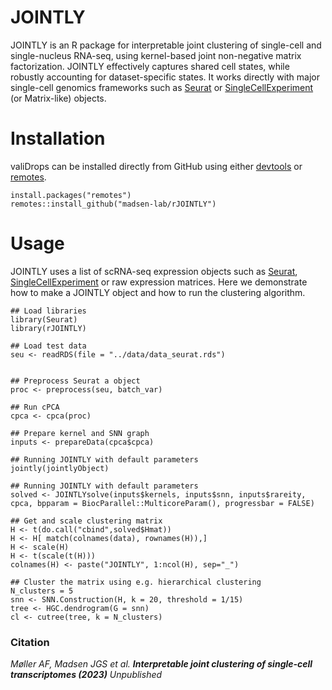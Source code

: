 # JOINTLY

JOINTLY is an R package for interpretable joint clustering of single-cell and single-nucleus RNA-seq, using kernel-based joint non-negative matrix factorization. JOINTLY effectively captures shared cell states, while robustly accounting for dataset-specific states. It works directly with major single-cell genomics frameworks such as [Seurat](https://github.com/satijalab/seurat) or [SingleCellExperiment](https://github.com/drisso/SingleCellExperiment) (or Matrix-like) objects.


# Installation

valiDrops can be installed directly from GitHub using either [devtools](https://cran.r-project.org/web/packages/devtools/index.html) or [remotes](https://cran.r-project.org/web/packages/remotes/index.html). 

```{R}
install.packages("remotes")
remotes::install_github("madsen-lab/rJOINTLY")
```


# Usage

JOINTLY uses a list of scRNA-seq expression objects such as [Seurat](https://github.com/satijalab/seurat), [SingleCellExperiment](https://github.com/drisso/SingleCellExperiment) or raw expression matrices. 
Here we demonstrate how to make a JOINTLY object and how to run the clustering algorithm. 


```{R}
## Load libraries
library(Seurat)
library(rJOINTLY)

## Load test data
seu <- readRDS(file = "../data/data_seurat.rds")


## Preprocess Seurat a object
proc <- preprocess(seu, batch_var)

## Run cPCA
cpca <- cpca(proc)

## Prepare kernel and SNN graph
inputs <- prepareData(cpca$cpca)

## Running JOINTLY with default parameters
jointly(jointlyObject)

## Running JOINTLY with default parameters
solved <- JOINTLYsolve(inputs$kernels, inputs$snn, inputs$rareity, cpca, bpparam = BiocParallel::MulticoreParam(), progressbar = FALSE)

## Get and scale clustering matrix
H <- t(do.call("cbind",solved$Hmat))
H <- H[ match(colnames(data), rownames(H)),]
H <- scale(H)
H <- t(scale(t(H)))
colnames(H) <- paste("JOINTLY", 1:ncol(H), sep="_")

## Cluster the matrix using e.g. hierarchical clustering
N_clusters = 5
snn <- SNN.Construction(H, k = 20, threshold = 1/15)
tree <- HGC.dendrogram(G = snn)
cl <- cutree(tree, k = N_clusters)
```

### Citation
_Møller AF, Madsen JGS et al. **Interpretable joint clustering of single-cell transcriptomes (2023)** Unpublished_  <br/>
